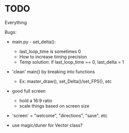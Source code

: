 # TODO
Everything

Bugs:
- main.py - set_delta():
    - last_loop_time is sometimes 0
    - How to increase timing precision
    - Temp solution: if last_loop_time == 0, last_delta = 1


- 'clean' main() by breaking into functions
    - Ex: master_draw(), set_Delta()/set_FPS(), etc

- good full screen
    - hold a 16:9 ratio
    - scale things based on screen size

- 'screen' = "welcome", "directions", "save", etc

- use magic/duner for Vector class?
